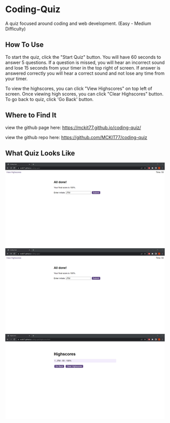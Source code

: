 # Coding-Quiz
A quiz focused around coding and web development. (Easy - Medium Difficulty)

## How To Use
To start the quiz, click the "Start Quiz" button. You will have 60 seconds to answer 5 questions. If a question is missed, you will hear an incorrect sound and lose 15 seconds from your timer in the top right of screen. If answer is answered correctly you will hear a correct sound and not lose any time from your timer.

To view the highscores, you can click "View Highscores" on top left of screen. Once viewing high scores, you can click "Clear Highscores" button. To go back to quiz, click 'Go Back' button.

## Where to Find It

view the github page here: https://mckit77.github.io/coding-quiz/

view the github repo here: https://github.com/MCKIT77/coding-quiz

## What Quiz Looks Like
![Start-Page](assets/images/Done-Page.png)
![Done-Page](assets/images/Done-Page.png)
![Highscores-Page](assets/images/Highscores-Page.png)